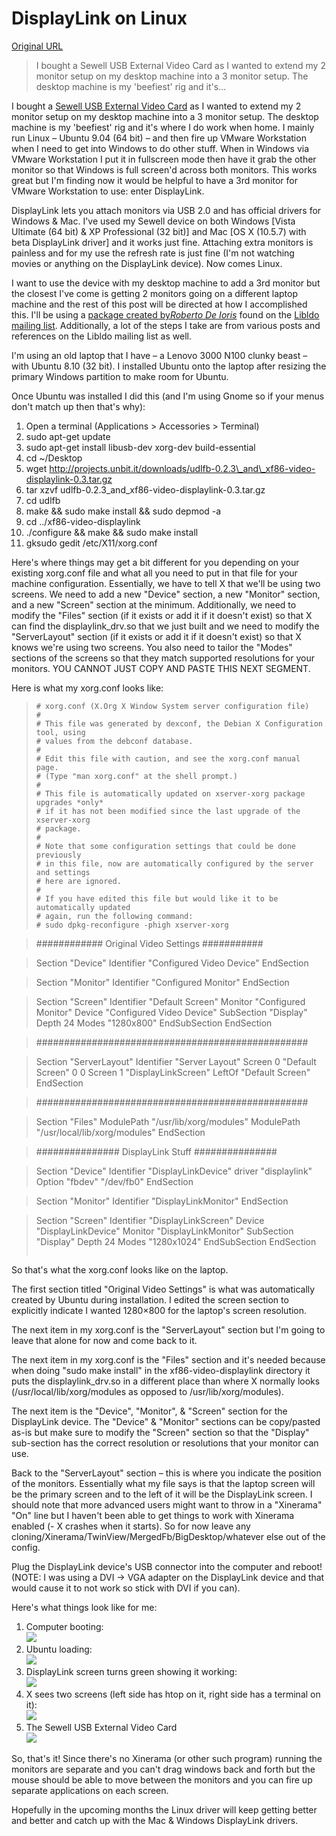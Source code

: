# DisplayLink on Linux

[Original URL](http://mulchman.org/blog/?p=21)

> I bought a Sewell USB External Video Card as I wanted to extend my 2 monitor setup on my desktop machine into a 3 monitor setup. The desktop machine is my 'beefiest' rig and it's...

I bought a [Sewell USB External Video Card](http://sewelldirect.com/USB-to-DVI-External-Video-Card-High-Resolution.asp) as I wanted to extend my 2 monitor setup on my desktop machine into a 3 monitor setup. The desktop machine is my 'beefiest' rig and it's where I do work when home. I mainly run Linux – Ubuntu 9.04 (64 bit) – and then fire up VMware Workstation when I need to get into Windows to do other stuff. When in Windows via VMware Workstation I put it in fullscreen mode then have it grab the other monitor so that Windows is full screen'd across both monitors. This works great but I'm finding now it would be helpful to have a 3rd monitor for VMware Workstation to use: enter DisplayLink.

DisplayLink lets you attach monitors via USB 2.0 and has official drivers for Windows & Mac. I've used my Sewell device on both Windows [Vista Ultimate (64 bit) & XP Professional (32 bit)] and Mac [OS X (10.5.7) with beta DisplayLink driver] and it works just fine. Attaching extra monitors is painless and for my use the refresh rate is just fine (I'm not watching movies or anything on the DisplayLink device). Now comes Linux.

I want to use the device with my desktop machine to add a 3rd monitor but the closest I've come is getting 2 monitors going on a different laptop machine and the rest of this post will be directed at how I accomplished this. I'll be using a [package created by](http://lists.freedesktop.org/archives/libdlo/2009-June/000171.html)_[Roberto De Ioris](http://lists.freedesktop.org/archives/libdlo/2009-June/000171.html)_ found on the [Libldo mailing list](http://lists.freedesktop.org/mailman/listinfo/libdlo). Additionally, a lot of the steps I take are from various posts and references on the Libldo mailing list as well.

I'm using an old laptop that I have – a Lenovo 3000 N100 clunky beast – with Ubuntu 8.10 (32 bit). I installed Ubuntu onto the laptop after resizing the primary Windows partition to make room for Ubuntu.

Once Ubuntu was installed I did this (and I'm using Gnome so if your menus don't match up then that's why):

1. Open a terminal (Applications > Accessories > Terminal)
2. sudo apt-get update
3. sudo apt-get install libusb-dev xorg-dev build-essential
4. cd ~/Desktop
5. wget <http://projects.unbit.it/downloads/udlfb-0.2.3\_and\_xf86-video-displaylink-0.3.tar.gz>
6. tar xzvf udlfb-0.2.3_and_xf86-video-displaylink-0.3.tar.gz
7. cd udlfb
8. make && sudo make install && sudo depmod -a
9. cd ../xf86-video-displaylink
10. ./configure && make && sudo make install
11. gksudo gedit /etc/X11/xorg.conf

Here's where things may get a bit different for you depending on your existing xorg.conf file and what all you need to put in that file for your machine configuration. Essentially, we have to tell X that we'll be using two screens. We need to add a new "Device" section, a new "Monitor" section, and a new "Screen" section at the minimum. Additionally, we need to modify the "Files" section (if it exists or add it if it doesn't exist) so that X can find the displaylink_drv.so that we just built and we need to modify the "ServerLayout" section (if it exists or add it if it doesn't exist) so that X knows we're using two screens. You also need to tailor the "Modes" sections of the screens so that they match supported resolutions for your monitors. YOU CANNOT JUST COPY AND PASTE THIS NEXT SEGMENT.

Here is what my xorg.conf looks like:

> ```
> # xorg.conf (X.Org X Window System server configuration file)
> #
> # This file was generated by dexconf, the Debian X Configuration tool, using
> # values from the debconf database.
> #
> # Edit this file with caution, and see the xorg.conf manual page.
> # (Type "man xorg.conf" at the shell prompt.)
> #
> # This file is automatically updated on xserver-xorg package upgrades *only*
> # if it has not been modified since the last upgrade of the xserver-xorg
> # package.
> #
> # Note that some configuration settings that could be done previously
> # in this file, now are automatically configured by the server and settings
> # here are ignored.
> #
> # If you have edited this file but would like it to be automatically updated
> # again, run the following command:
> # sudo dpkg-reconfigure -phigh xserver-xorg 

> ############ Original Video Settings ########### 

> Section "Device"
>  Identifier "Configured Video Device"
> EndSection

> Section "Monitor"
>  Identifier "Configured Monitor"
> EndSection

> Section "Screen"
>  Identifier "Default Screen"
>  Monitor "Configured Monitor"
>  Device "Configured Video Device"
>  SubSection "Display"
>  Depth 24
>  Modes "1280x800"
>  EndSubSection
> EndSection

> ################################################# 

> Section "ServerLayout"
>  Identifier "Server Layout"
>  Screen 0 "Default Screen" 0 0
>  Screen 1 "DisplayLinkScreen" LeftOf "Default Screen"
> EndSection

> ################################################# 

> Section "Files"
>  ModulePath "/usr/lib/xorg/modules"
>  ModulePath "/usr/local/lib/xorg/modules"
> EndSection

> ############### DisplayLink Stuff ############### 

> Section "Device"
>  Identifier "DisplayLinkDevice"
>  driver "displaylink"
>  Option "fbdev" "/dev/fb0"
> EndSection

> Section "Monitor"
>  Identifier "DisplayLinkMonitor"
> EndSection

> Section "Screen"
>  Identifier "DisplayLinkScreen"
>     Device "DisplayLinkDevice"
>  Monitor "DisplayLinkMonitor"
>  SubSection "Display"
>  Depth 24
>         Modes "1280x1024"
>  EndSubSection
> EndSection
> ```

So that's what the xorg.conf looks like on the laptop.

The first section titled "Original Video Settings" is what was automatically created by Ubuntu during installation. I edited the screen section to explicitly indicate I wanted 1280×800 for the laptop's screen resolution.

The next item in my xorg.conf is the "ServerLayout" section but I'm going to leave that alone for now and come back to it.

The next item in my xorg.conf is the "Files" section and it's needed because when doing "sudo make install" in the xf86-video-displaylink directory it puts the displaylink_drv.so in a different place than where X normally looks (/usr/local/lib/xorg/modules as opposed to /usr/lib/xorg/modules).

The next item is the "Device", "Monitor", & "Screen" section for the DisplayLink device. The "Device" & "Monitor" sections can be copy/pasted as-is but make sure to modify the "Screen" section so that the "Display" sub-section has the correct resolution or resolutions that your monitor can use.

Back to the "ServerLayout" section – this is where you indicate the position of the monitors. Essentially what my file says is that the laptop screen will be the primary screen and to the left of it will be the DisplayLink screen. I should note that more advanced users might want to throw in a "Xinerama" "On" line but I haven't been able to get things to work with Xinerama enabled (- X crashes when it starts). So for now leave any cloning/Xinerama/TwinView/MergedFb/BigDesktop/whatever else out of the config.

Plug the DisplayLink device's USB connector into the computer and reboot! (NOTE: I was using a DVI -> VGA adapter on the DisplayLink device and that would cause it to not work so stick with DVI if you can).

Here's what things look like for me:

1. Computer booting:<br>
  [![](http://mulchman.trepid.net/DisplayLink/DSC03361_small.JPG)](http://mulchman.trepid.net/DisplayLink/DSC03361.JPG)
2. Ubuntu loading:<br>
  [![](http://mulchman.trepid.net/DisplayLink/DSC03362_small.JPG)](http://mulchman.trepid.net/DisplayLink/DSC03362.JPG)
3. DisplayLink screen turns green showing it working:<br>
  [![](http://mulchman.trepid.net/DisplayLink/DSC03363_small.JPG)](http://mulchman.trepid.net/DisplayLink/DSC03363.JPG)
4. X sees two screens (left side has htop on it, right side has a terminal on it):<br>
  [![](http://mulchman.trepid.net/DisplayLink/DSC03364_small.JPG)](http://mulchman.trepid.net/DisplayLink/DSC03364.JPG)
5. The Sewell USB External Video Card<br>
  [![](http://mulchman.trepid.net/DisplayLink/DSC03365_small.JPG)](http://mulchman.trepid.net/DisplayLink/DSC03365.JPG)

So, that's it! Since there's no Xinerama (or other such program) running the monitors are separate and you can't drag windows back and forth but the mouse should be able to move between the monitors and you can fire up separate applications on each screen.

Hopefully in the upcoming months the Linux driver will keep getting better and better and catch up with the Mac & Windows DisplayLink drivers.

